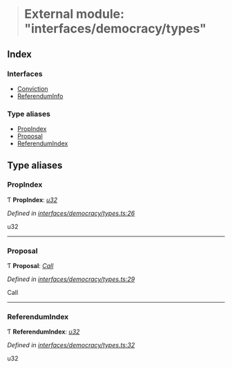 > # External module: "interfaces/democracy/types"

## Index

### Interfaces

* [Conviction](../interfaces/_interfaces_democracy_types_.conviction.md)
* [ReferendumInfo](../interfaces/_interfaces_democracy_types_.referenduminfo.md)

### Type aliases

* [PropIndex](_interfaces_democracy_types_.md#propindex)
* [Proposal](_interfaces_democracy_types_.md#proposal)
* [ReferendumIndex](_interfaces_democracy_types_.md#referendumindex)

## Type aliases

###  PropIndex

Ƭ **PropIndex**: *[u32](../interfaces/_interfaceregistry_.interfaceregistry.md#u32)*

*Defined in [interfaces/democracy/types.ts:26](https://github.com/polkadot-js/api/blob/9954477/packages/types/src/interfaces/democracy/types.ts#L26)*

u32

___

###  Proposal

Ƭ **Proposal**: *[Call](../classes/_primitive_generic_call_.call.md)*

*Defined in [interfaces/democracy/types.ts:29](https://github.com/polkadot-js/api/blob/9954477/packages/types/src/interfaces/democracy/types.ts#L29)*

Call

___

###  ReferendumIndex

Ƭ **ReferendumIndex**: *[u32](../interfaces/_interfaceregistry_.interfaceregistry.md#u32)*

*Defined in [interfaces/democracy/types.ts:32](https://github.com/polkadot-js/api/blob/9954477/packages/types/src/interfaces/democracy/types.ts#L32)*

u32